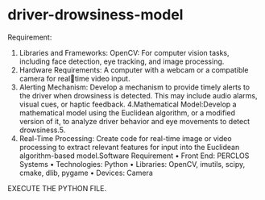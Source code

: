 # driver-drowsiness-model
Requirement:
 1. Libraries and Frameworks: OpenCV: For computer vision tasks, including face 
detection, eye tracking, and image processing.
2. Hardware Requirements: A computer with a webcam or a compatible camera for realtime video input.
 3. Alerting Mechanism: Develop a mechanism to provide timely alerts to the driver when 
drowsiness is detected. This may include audio alarms, visual cues, or haptic feedback.
4.Mathematical Model:Develop a mathematical model using the Euclidean algorithm, or a 
modified version of it, to analyze driver behavior and eye movements to detect drowsiness.5. 
5. Real-Time Processing: Create code for real-time image or video processing to extract 
relevant features for input into the Euclidean algorithm-based model.Software Requirement
• Front End: PERCLOS Systems
• Technologies: Python
• Libraries: OpenCV, imutils, scipy, cmake, dlib, pygame
• Devices: Camera

EXECUTE THE PYTHON FILE.
